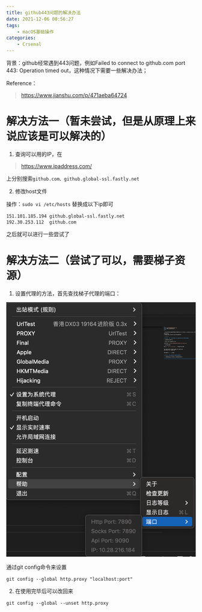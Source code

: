 ```yaml
---
title: github443问题的解决办法
date: 2021-12-06 00:56:27
tags:
    - macOS基础操作
categories:
	- Crsenal
---
```


背景：github经常遇到443问题，例如Failed to connect to github.com port 443: Operation timed out，这种情况下需要一些解决办法；

Reference：
> https://www.jianshu.com/p/471aeba64724

<!--more-->

# 解决方法一（暂未尝试，但是从原理上来说应该是可以解决的）

1. 查询可以用的IP，在

> https://www.ipaddress.com/

上分别搜索```github.com、github.global-ssl.fastly.net```

2. 修改host文件

操作：```sudo vi /etc/hosts``` 替换成以下ip即可

```
151.101.185.194 github.global-ssl.fastly.net
192.30.253.112  github.com
```

之后就可以进行一些尝试了


# 解决方法二（尝试了可以，需要梯子资源）

1. 设置代理的方法，首先查找梯子代理的端口：

![](/images/2021-12-06-11-45-05.png)

通过git config命令来设置
```shell
git config --global http.proxy "localhost:port"
```

2. 在使用完毕后可以改回来

```shell
git config --global --unset http.proxy
```